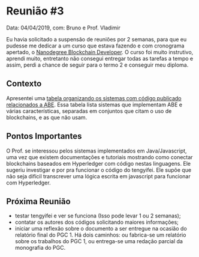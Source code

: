 # Reunião #3

Data: 04/04/2019,
com: Bruno e Prof. Vladimir

Eu havia solicitado a suspensão de reuniões por 2 semanas, para que eu pudesse me dedicar a um curso que estava fazendo e com cronograma apertado, o [Nanodegree Blockchain Developer](https://www.udacity.com/course/blockchain-developer-nanodegree--nd1309). O curso foi muito instrutivo, aprendi muito, entretanto não consegui entregar todas as tarefas a tempo e assim, perdi a chance de seguir para o termo 2 e conseguir meu diploma.

## Contexto

Apresentei uma [tabela organizando os sistemas com código publicado relacionados a ABE](../../sistemas/README.md).
Essa tabela lista sistemas que implementam ABE e várias características, separadas em conjuntos que citam o uso de blockchains, e as que não usam.

## Pontos Importantes

O Prof. se interessou pelos sistemas implementados em Java/Javascript, uma vez que existem documentações e tutoriais mostrando como conectar blockchains baseados em Hyperledger com código nestas linguagens. Ele sugeriu investigar e por pra funcionar o código do tengyifei. Ele supõe que não seja difícil transcrever uma lógica escrita em javascript para funcionar com Hyperledger.

## Próxima Reunião

- testar tengyifei e ver se funciona (Isso pode levar 1 ou 2 semanas);
- contatar os autores dos códigos solicitando maiores informações;
- iniciar uma reflexão sobre o documento a ser entregue na ocasião do relatório final do PGC 1. Há dois caminhos: ou fabrica-se um relatório sobre os trabalhos do PGC 1, ou entrega-se uma redação parcial da monografia do PGC.
